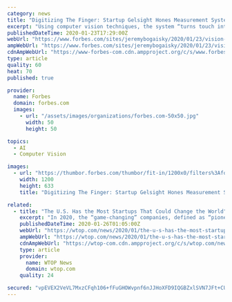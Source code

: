 ```yaml
---
category: news
title: "Digitizing The Finger: Startup Gelsight Hones Measurement System That Could Speed Up Aerospace Work"
excerpt: "Using computer vision techniques, the system “turns touch into an image,” says Johnson, allowing it to measure surface features down to the single-digit micron level. The company is starting ..."
publishedDateTime: 2020-01-23T17:29:00Z
webUrl: "https://www.forbes.com/sites/jeremybogaisky/2020/01/23/vision-through-touch-startup-gelsight-hones-measurement-system-that-could-speed-up-aerospace-work/"
ampWebUrl: "https://www.forbes.com/sites/jeremybogaisky/2020/01/23/vision-through-touch-startup-gelsight-hones-measurement-system-that-could-speed-up-aerospace-work/amp/"
cdnAmpWebUrl: "https://www-forbes-com.cdn.ampproject.org/c/s/www.forbes.com/sites/jeremybogaisky/2020/01/23/vision-through-touch-startup-gelsight-hones-measurement-system-that-could-speed-up-aerospace-work/amp/"
type: article
quality: 60
heat: 70
published: true

provider:
  name: Forbes
  domain: forbes.com
  images:
    - url: "/assets/images/organizations/forbes.com-50x50.jpg"
      width: 50
      height: 50

topics:
  - AI
  - Computer Vision

images:
  - url: "https://thumbor.forbes.com/thumbor/fit-in/1200x0/filters%3Aformat%28jpg%29/https%3A%2F%2Fspecials-images.forbesimg.com%2Fimageserve%2F5e29cf2ff133f400076a7e73%2F0x0.jpg"
    width: 1200
    height: 633
    title: "Digitizing The Finger: Startup Gelsight Hones Measurement System That Could Speed Up Aerospace Work"

related:
  - title: "The U.S. Has the Most Startups That Could Change the World"
    excerpt: "In 2020, the “game-changing” companies, defined as “pioneering technology with the potential to transform society and economies for the better,” will develop chips operating at the speed of light, quantum cryptography, and more transparency in artificial intelligence processes ... advanced neuromodulation therapy with wireless ..."
    publishedDateTime: 2020-01-26T01:05:00Z
    webUrl: "https://wtop.com/news/2020/01/the-u-s-has-the-most-startups-that-could-change-the-world/"
    ampWebUrl: "https://wtop.com/news/2020/01/the-u-s-has-the-most-startups-that-could-change-the-world/amp/"
    cdnAmpWebUrl: "https://wtop-com.cdn.ampproject.org/c/s/wtop.com/news/2020/01/the-u-s-has-the-most-startups-that-could-change-the-world/amp/"
    type: article
    provider:
      name: WTOP News
      domain: wtop.com
    quality: 24

secured: "vpEVEX2VeVL7MxzCFqh106+fFuGHOWvpnf6nJJHoXFD9IQGBZxlSVN7JFt+CUQUTiz+CzXioXM92u9olEXu66IzYJ8XFU3VIwKi7dlAZzZkZhNhzCZtRawOxeFZ+/RJAphKERNJ8n1e4itzfxNLQQY4C1vIIUZRappiN7bPKh4GusGdxfPZ36lSB9aqHHwzUsxbyPqwX22Q84d0dfIH0uH91p2FLo0us6jr1IU1oMq5hZFl9bgHXxham76x2N9hLrR583gYhclcS3riQTrl6wfM+QOd6pJ4f00EyNZ8FOtfHQlQl8QyAYc2j5eJ6RRH/;zJNVdyCWosXdgNUqIAhyMA=="
---
```


